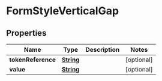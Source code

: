 

# FormStyleVerticalGap


## Properties

| Name | Type | Description | Notes |
|------------ | ------------- | ------------- | -------------|
|**tokenReference** | [**String**](String.md) |  |  [optional] |
|**value** | [**String**](String.md) |  |  [optional] |



